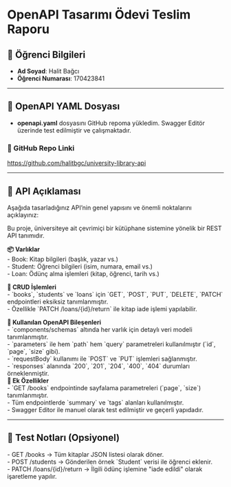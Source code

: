 # **OpenAPI Tasarımı Ödevi Teslim Raporu**

## 👤 Öğrenci Bilgileri

- **Ad Soyad**: Halit Bağcı  
- **Öğrenci Numarası**: 170423841

---

## **📂 OpenAPI YAML Dosyası**

- **openapi.yaml** dosyasını GitHub repoma yükledim. Swagger Editör üzerinde test edilmiştir ve çalışmaktadır.

### **🔗 GitHub Repo Linki**

https://github.com/halitbgc/university-library-api

---

## **📝 API Açıklaması**

Aşağıda tasarladığınız API’nin genel yapısını ve önemli noktalarını açıklayınız:

Bu proje, üniversiteye ait çevrimiçi bir kütüphane sistemine yönelik bir REST API tanımıdır.

**📦 Varlıklar**  
\- Book: Kitap bilgileri (başlık, yazar vs.)  
\- Student: Öğrenci bilgileri (isim, numara, email vs.)  
\- Loan: Ödünç alma işlemleri (kitap, öğrenci, tarih vs.)

**🔄 CRUD İşlemleri**  
\- \`books\`, \`students\` ve \`loans\` için \`GET\`, \`POST\`, \`PUT\`, \`DELETE\`, \`PATCH\` endpointleri eksiksiz tanımlanmıştır.  
\- Özellikle \`PATCH /loans/{id}/return\` ile kitap iade işlemi yapılabilir.

**🧩 Kullanılan OpenAPI Bileşenleri**  
\- \`components/schemas\` altında her varlık için detaylı veri modeli tanımlanmıştır.  
\- \`parameters\` ile hem \`path\` hem \`query\` parametreleri kullanılmıştır (\`id\`, \`page\`, \`size\` gibi).  
\- \`requestBody\` kullanımı ile \`POST\` ve \`PUT\` işlemleri sağlanmıştır.  
\- \`responses\` alanında \`200\`, \`201\`, \`204\`, \`400\`, \`404\` durumları örneklenmiştir.  
**📖 Ek Özellikler**  
\- \`GET /books\` endpointinde sayfalama parametreleri (\`page\`, \`size\`) tanımlanmıştır.  
\- Tüm endpointlerde \`summary\` ve \`tags\` alanları kullanılmıştır.  
\- Swagger Editor ile manuel olarak test edilmiştir ve geçerli yapıdadır.

---

## 🧪 **Test Notları (Opsiyonel)**

\- GET /books → Tüm kitaplar JSON listesi olarak döner.  
\- POST /students → Gönderilen örnek \`Student\` verisi ile öğrenci eklenir.  
\- PATCH /loans/{id}/return → İlgili ödünç işlemine "iade edildi" olarak işaretleme yapılır.  
